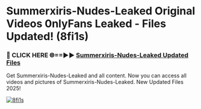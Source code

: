 # Summerxiris-Nudes-Leaked Original Videos 0nlyFans Leaked - Files Updated! (8fi1s)

<h3>🔴 CLICK HERE 🌐==►► <a href="https://tinyurl.com/4mcuefdz" rel="nofollow">Summerxiris-Nudes-Leaked Updated Files</a></h3>

Get Summerxiris-Nudes-Leaked and all content. Now you can access all videos and pictures of Summerxiris-Nudes-Leaked. New Updated Files 2025!

[![8fi1s](https://i.imgur.com/StAQSOY.gif)](https://tinyurl.com/4mcuefdz)
